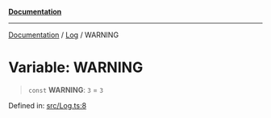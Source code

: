 [**Documentation**](../../README.md)

***

[Documentation](../../README.md) / [Log](../README.md) / WARNING

# Variable: WARNING

> `const` **WARNING**: `3` = `3`

Defined in: [src/Log.ts:8](https://github.com/Christian-Me/folder-to-tags-plugin/blob/1b47fd7d007d2f33409aeb5e2ff62bca31adb1cf/src/Log.ts#L8)
